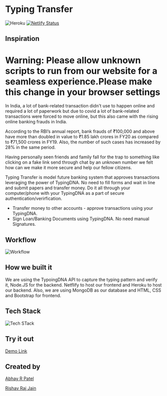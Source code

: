 # Typing Transfer


![Heroku](https://heroku-badge.herokuapp.com/?app=heroku-badge)
[![Netlify Status](https://api.netlify.com/api/v1/badges/670ce942-13d6-41e7-a75f-2e3fa0f3edca/deploy-status)](https://app.netlify.com/sites/typingtransfer/deploys)

## Inspiration
# Warning: Please allow unknown scripts to run from our website for a seamless experience.Please make this change in your browser settings
In India, a lot of bank-related transaction didn't use to happen online and required a lot of paperwork but due to covid a lot of bank-related transactions were forced to move online, but this also came with the rising online banking frauds in India.

According to the RBI’s annual report, bank frauds of ₹100,000 and above have more than doubled in value to ₹1.85 lakh crores in FY20 as compared to ₹71,500 crores in FY19. Also, the number of such cases has increased by 28% in the same period. 

Having personally seen friends and family fall for the trap to something like clicking on a fake link send through chat by an unknown number we felt how can we make it more secure and help our fellow citizens.

Typing Transfer is model future banking system that approves transactions leveraging the power of TypingDNA.
No need to fill forms and wait in line and submit papers and transfer money. Do it all through your computer/phone with your TypingDNA as a part of secure authentication/verirfication.

  - Transfer money to other accounts - approve transactions using your TypingDNA.
  - Sign Loan/Banking Documents using TypingDNA. No need manual Signatures.


## Workflow
![Workflow](https://i.ibb.co/zRNjrnQ/1.png)
## How we built it
We are using the TypoingDNA API to capture the typing pattern and verify it, Node.JS for the backend. Netflify to host our frontend and Heroku to host our backend.
Also, we are using MongoDB as our database and HTML, CSS and Bootstrap for frontend.




## Tech Stack
![Tech STack](https://i.ibb.co/YfJnFw6/2.png)



## Try it out
[Demo Link](https://typingtransfer.netlify.app/)


## Created by 
[Abhay R Patel](https://github.com/abhayrpatel10)

[Rishav Raj Jain](https://github.com/rishavrajjain)


